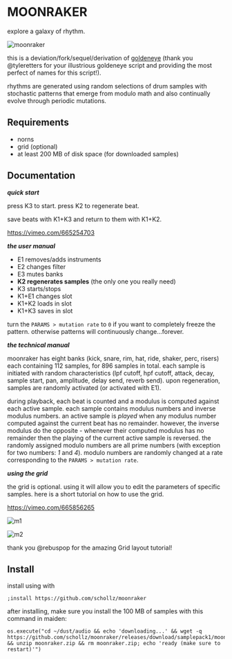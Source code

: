 # MOONRAKER

explore a galaxy of rhythm.


![moonraker](https://user-images.githubusercontent.com/6550035/149183571-4a89882f-17ba-4d0a-8b20-dfed75a740d1.png)



this is a deviation/fork/sequel/derivation of [goldeneye](https://llllllll.co/t/46556) (thank you @tyleretters for your illustrious goldeneye script and providing the most perfect of names for this script!). 

rhythms are generated using random selections of drum samples with stochastic patterns that emerge from modulo math and also continually evolve through periodic mutations.



## Requirements

- norns
- grid (optional)
- at least 200 MB of disk space (for downloaded samples)

## Documentation


***quick start***

press K3 to start. press K2 to regenerate beat. 

save beats with K1+K3 and return to them with K1+K2.



https://vimeo.com/665254703

***the user manual***

- E1 removes/adds instruments
- E2 changes filter
- E3 mutes banks
- **K2 regenerates samples** (the only one you really need)
- K3 starts/stops
- K1+E1 changes slot
- K1+K2 loads in slot
- K1+K3 saves in slot

turn the `PARAMS > mutation rate` to `0` if you want to completely freeze the pattern. otherwise patterns will continuously change...forever.


***the technical manual***

moonraker has eight banks (kick, snare, rim, hat, ride, shaker, perc, risers) each containing 112 samples, for 896 samples in total. each sample is initiated with random characteristics (lpf cutoff, hpf cutoff, attack, decay, sample start, pan, amplitude, delay send, reverb send). upon regeneration, samples are randomly activated (or activated with E1).

during playback, each beat is counted and a modulus is computed against each active sample. each sample contains modulus numbers and inverse modulus numbers. an active sample is *played* when any modulus number computed against the current beat has no remainder. however, the inverse modulus do the opposite - whenever their computed modulus has no remainder then the playing of the current active sample is reversed. the randomly assigned modulo numbers are all prime numbers (with exception for two numbers: *1* and *4*). modulo numbers are randomly changed at a rate corresponding to the `PARAMS > mutation rate`.

***using the grid***

the grid is optional. using it will allow you to edit the parameters of specific samples. here is a short tutorial on how to use the grid.

https://vimeo.com/665856265


![m1](https://user-images.githubusercontent.com/6550035/150999017-de8bddfd-02ad-4f1d-9738-e3d75aac856f.png)

![m2](https://user-images.githubusercontent.com/6550035/150999013-56a3f6e9-afda-4abd-966e-6e7238a19560.png)

thank you @rebuspop for the amazing Grid layout tutorial!

## Install

install using with

```
;install https://github.com/schollz/moonraker
```

after installing, make sure you install the 100 MB of samples with this command in maiden:

```
os.execute("cd ~/dust/audio && echo 'downloading...' && wget -q https://github.com/schollz/moonraker/releases/download/samplepack1/moonraker.zip && unzip moonraker.zip && rm moonraker.zip; echo 'ready (make sure to restart)'")
```
